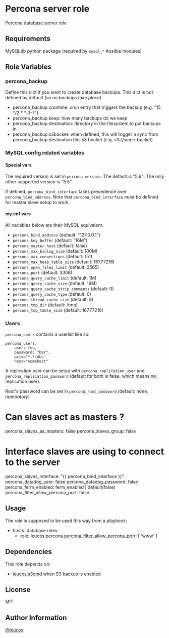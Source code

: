 # Percona server role

Percona database server role

## Requirements

MySQLdb python package (required by `mysql_*` Ansible modules)

## Role Variables


### percona_backup

Define this dict if you want to create database backups.
This dict is not defined by default (so _no backups take place_).

- percona_backup.crontime: cron entry that triggers the backup (e.g. "15 */2 * * 0-7")
- percona_backup.keep: how many backups do we keep
- percona_backup.destination: directory in the filesystem to put backups in
- percona_backup.s3bucket: when defined, this will trigger a sync from percona_backup.destination this s3 bucket (e.g. s3://some-bucket)

### MySQL config related variables

#### Special vars

The required version is set in `percona_version`. The default is "5.6"; The only
other supported version is "5.5".

If defined, `percona_bind_interface` takes precedence over
`percona_bind_address`. Note that `percona_bind_interface` *must* be defined for
master slave setup to work.

#### my.cnf vars

All variables below are their MySQL equivalent.

- `percona_bind_address` (default: "127.0.0.1")
- `percona_key_buffer` (default: "16M")
- `percona_master_host` (default: false)
- `percona_max_binlog_size` (default: 100M)
- `percona_max_connections` (default: 151)
- `percona_max_heap_table_size` (default: 16777216)
- `percona_open_files_limit` (default: 2565)
- `percona_port` (default: 3306)
- `percona_query_cache_limit` (default: 1M)
- `percona_query_cache_size` (default: 16M)
- `percona_query_cache_strip_comments` (default: 0)
- `percona_query_cache_type` (default: 0)
- `percona_thread_cache_size` (default: 8)
- `percona_tmp_dir` (default: /tmp)
- `percona_tmp_table_size` (default: 16777216)

### Users

`percona_users` contains a userlist like so:

    percona_users:
      - user: foo,
        password: "bar",
        priv="*.*:ALL"
        host="somehost"

A replication user can be setup with `percona_replication_user` and
`percona_replication_password` (default for both is false, which means no
replication user).

Root's password can be set in `percona_root_password` (default: none,
*mandatory*)

# Can slaves act as masters ?
percona_slaves_as_masters: false
percona_slaves_group: false
# Interface slaves are using to connect to the server
percona_slaves_interface: "{{ percona_bind_interface }}"
percona_datadog_user: false
percona_datadog_password: false
percona_ferm_enabled: ferm_enabled | default(false)
percona_filter_allow_percona_port: false

Usage
-----

The role is supposed to be used this way from a playbook:

  - hosts: database
    roles:
      - role: leucos.percona
        percona_filter_allow_percona_port: [ 'www' ]

Dependencies
------------

This role depends on:
- [leucos.s3cmd](https://github.com/leucos/ansible-s3cmd) when S3 backup is enabled

License
-------

MIT

Author Information
------------------

[@leucos](https://github.com/leucos)
